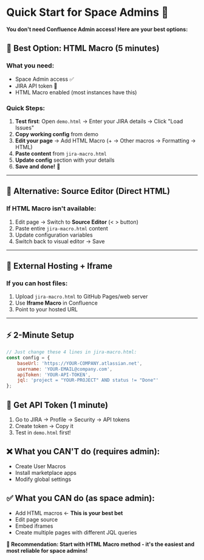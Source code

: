 # Quick Start for Space Admins 🚀

**You don't need Confluence Admin access! Here are your best options:**

## 🥇 Best Option: HTML Macro (5 minutes)

### What you need:
- Space Admin access ✅
- JIRA API token 🔑
- HTML Macro enabled (most instances have this)

### Quick Steps:
1. **Test first**: Open `demo.html` → Enter your JIRA details → Click "Load Issues"
2. **Copy working config** from demo
3. **Edit your page** → Add HTML Macro (+ → Other macros → Formatting → HTML)
4. **Paste content** from `jira-macro.html`
5. **Update config** section with your details
6. **Save and done!** 🎉

---

## 🥈 Alternative: Source Editor (Direct HTML)

### If HTML Macro isn't available:
1. Edit page → Switch to **Source Editor** (< > button)
2. Paste entire `jira-macro.html` content
3. Update configuration variables
4. Switch back to visual editor → Save

---

## 🥉 External Hosting + Iframe

### If you can host files:
1. Upload `jira-macro.html` to GitHub Pages/web server
2. Use **Iframe Macro** in Confluence
3. Point to your hosted URL

---

## ⚡ 2-Minute Setup

```javascript
// Just change these 4 lines in jira-macro.html:
const config = {
    baseUrl: 'https://YOUR-COMPANY.atlassian.net',
    username: 'YOUR-EMAIL@company.com', 
    apiToken: 'YOUR-API-TOKEN',
    jql: 'project = "YOUR-PROJECT" AND status != "Done"'
};
```

## 🔑 Get API Token (1 minute)
1. Go to JIRA → Profile → Security → API tokens
2. Create token → Copy it
3. Test in `demo.html` first!

## ❌ What you CAN'T do (requires admin):
- Create User Macros
- Install marketplace apps
- Modify global settings

## ✅ What you CAN do (as space admin):
- Add HTML macros ← **This is your best bet**
- Edit page source
- Embed iframes
- Create multiple pages with different JQL queries

**🎯 Recommendation: Start with HTML Macro method - it's the easiest and most reliable for space admins!**
